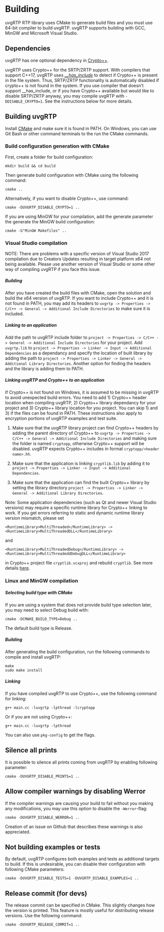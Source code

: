 # Building

uvgRTP RTP library uses CMake to generate build files and you must use 64-bit compiler to build uvgRTP. uvgRTP supports building with GCC, MinGW and Microsoft Visual Studio.

## Dependencies

uvgRTP has one optional dependency in [Crypto++](https://www.cryptopp.com/).

uvgRTP uses Crypto++ for the SRTP/ZRTP support. With compilers that support C++17, uvgRTP uses [*__has_include*](https://en.cppreference.com/w/cpp/preprocessor/include) to detect if Crypto++ is present in the file system. Thus, SRTP/ZRTP functionality is automatically disabled if crypto++ is not found in the system. If you use compiler that doesn't support __has_include, or if you have Crypto++ available but would like to disable SRTP/ZRTP anyway, you may compile uvgRTP with `-DDISABLE_CRYPTO=1`. See the instructions below for more details.

## Building uvgRTP

Install [CMake](https://cmake.org) and make sure it is found in PATH. On Windows, you can use Git Bash or other command terminals to the run the CMake commands.

### Build configuration generation with CMake

First, create a folder for build configuration:

```
mkdir build && cd build
```

Then generate build configuration with CMake using the following command:

```
cmake ..
```

Alternatively, if you want to disable Crypto++, use command:
```
cmake -DUVGRTP_DISABLE_CRYPTO=1 ..
```

If you are using MinGW for your compilation, add the generate parameter the generate the MinGW build configuration:

```
cmake -G"MinGW Makefiles" ..
```

### Visual Studio compilation

NOTE: There are problems with a specific version of Visual Studio 2017 compilation due to Creators Updates resulting in target platform x64 not being available. Please use another version of Visual Studio or some other way of compiling uvgRTP if you face this issue.

##### Building

After you have created the build files with CMake, open the solution and build the x64 version of uvgRTP. If you want to include Crypto++ and it is not found in PATH, you may add its headers to `uvgrtp -> Properties -> C/C++ -> General -> Additional Include Directories` to make sure it is included.

##### Linking to an application

Add the path to uvgRTP include folder to `project -> Properties -> C/C++ -> General -> Additional Include Directories` for your project. Add `uvgrtp.lib` to `project -> Properties -> Linker -> Input -> Additional Dependencies` as a dependancy and specify the location of built library by adding the path to `project -> Properties -> Linker -> General -> Additional Library Directories`. Another option for finding the headers and the library is adding them to PATH.

##### Linking uvgRTP and Crypto++ to an application

If Crypto++ is not found on Windows, it is assumed to be missing in uvgRTP to avoid unexpected build errors. You need to add 1) Crypto++ header location when compiling uvgRTP, 2) Crypto++ library dependancy for your project and 3) Crypto++ library location for you project. You can skip 1) and 3) if the files can be found in PATH. These instructions also apply to encryption portions of uvgRTP examples and test suite. 
1) Make sure that the uvgRTP library project can find Crypto++ headers by adding the parent directory of Crypto++ to `uvgrtp -> Properties -> C/C++ -> General -> Additional Include Directories` and making sure the folder is named `cryptopp`, otherwise Crypto++ support will be disabled. uvgRTP expects Crypto++ includes in format `cryptopp/<header name>.hh`.

2) Make sure that the application is linking `cryptlib.lib` by adding it to `project -> Properties -> Linker -> Input -> Additional Dependencies`.

3) Make sure that the application can find the built Crypto++ library by setting the library directory `project -> Properties -> Linker -> General -> Additional Library Directories`.

Note: Some application dependencies (such as Qt and newer Visual Studio versions) may require a specific runtime library for Crypto++ linking to work. If you get errors referring to static and dynamic runtime library version mismatch, please set 
```
<RuntimeLibrary>MultiThreaded</RuntimeLibrary> -> <RuntimeLibrary>MultiThreadedDLL</RuntimeLibrary>
```
and 
```
<RuntimeLibrary>MultiThreadedDebug</RuntimeLibrary> -> <RuntimeLibrary>MultiThreadeddDebugDLL</RuntimeLibrary>
```
in Crypto++ project file `cryptlib.vcxproj` and rebuild `cryptlib`. See more details [here](https://cryptopp.com/wiki/Visual_Studio).

### Linux and MinGW compilation

##### Selecting build type with CMake

If you are using a system that does not provide build type selection later, you may need to select Debug build with:

```
cmake -DCMAKE_BUILD_TYPE=Debug ..
```

The default build type is Release.

##### Building

After generating the build configuration, run the following commands to compile and install uvgRTP:
```
make
sudo make install
```

##### Linking

If you have compiled uvgRTP to use Crypto++, use the following command for linking:
```
g++ main.cc -luvgrtp -lpthread -lcryptopp
```

Or if you are not using Crypto++:
```
g++ main.cc -luvgrtp -lpthread
```

You can also use `pkg-config` to get the flags.

## Silence all prints

It is possible to silence all prints coming from uvgRTP by enabling following parameter:

```
cmake -DUVGRTP_DISABLE_PRINTS=1 ..
```

## Allow compiler warnings by disabling Werror

If the compiler warnings are causing your build to fail without you making any modifications, you may use this option to disable the `-Werror`-flag:

```
cmake -DUVGRTP_DISABLE_WERROR=1 ..
```

Creation of an issue on Github that describes these warnings is also appreciated.

## Not building examples or tests

By default, uvgRTP configures both examples and tests as additional targets to build. If this is undesirable, you can disable their configuration with following CMake parameters:

```
cmake -DUVGRTP_DISABLE_TESTS=1 -DUVGRTP_DISABLE_EXAMPLES=1 ..
```

## Release commit (for devs)

The release commit can be specified in CMake. This slightly changes how the version is printed. This feature is mostly useful for distributing release versions. Use the following command:

```
cmake -DUVGRTP_RELEASE_COMMIT=1 ..
```

